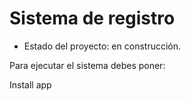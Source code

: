 <h1> Sistema de registro</h1>

- Estado del proyecto: en construcción.

Para ejecutar el sistema debes poner: 

Install app
